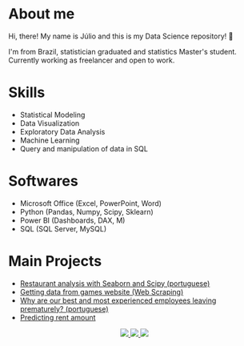 # About me 

Hi, there! My name is Júlio and this is my Data Science repository! 👋

I'm from Brazil, statistician graduated and statistics Master's student. Currently working as freelancer and open to work. 

# Skills

- Statistical Modeling
- Data Visualization 
- Exploratory Data Analysis
- Machine Learning
- Query and manipulation of data in SQL

# Softwares

- Microsoft Office (Excel, PowerPoint, Word)
- Python (Pandas, Numpy, Scipy, Sklearn)
- Power BI (Dashboards, DAX, M) 
- SQL (SQL Server, MySQL)

# Main Projects

- <a href="https://github.com/JulioHenri/Analise-Restaurante"> Restaurant analysis with Seaborn and Scipy (portuguese) </a>
- <a href="https://github.com/JulioHenri/Games-Web-Scraping"> Getting data from games website (Web Scraping) </a>
- <a href="https://github.com/JulioHenri/HR-analyze-and-predict"> Why are our best and most experienced employees leaving prematurely? (portuguese) </a>
- <a href="https://github.com/JulioHenri/Houses-to-rent"> Predicting rent amount 
</a>

</p>
<p align="center">
</p>
<p align="center">
  <a href="https://www.linkedin.com/in/juliohenri/" alt="LinkedIn">
    <img src="https://img.shields.io/badge/-LinkedIn-blue?style=flat&logo=Linkedin&logoColor=white" />
  </a>
  <a href="https://www.upwork.com/o/profiles/users/~016e27a86f0e80b4a5/" alt="UpWork">
    <img src="https://img.shields.io/badge/-UpWork-brightgreen/?style=flat&logo=upwork&logoColor=white" />
  </a>
  <a href="https://medium.com/@henrijulio2" alt="Medium">
    <img src="https://img.shields.io/badge/-Medium-24282A?style=flat&logo=Medium&logoColor=white" />
  </a>
</p>
